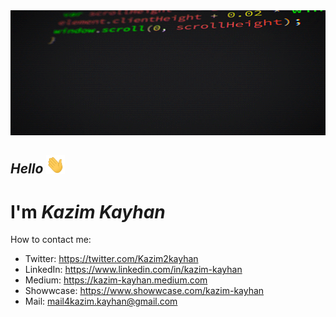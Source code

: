 <img src="coding.gif" width="100%" height="200px">

## _Hello_ <img src="wave.gif" width="30px">

# I'm **_Kazim Kayhan_**

How to contact me:

- Twitter: https://twitter.com/Kazim2kayhan
- LinkedIn: https://www.linkedin.com/in/kazim-kayhan
- Medium: https://kazim-kayhan.medium.com
- Showwcase: https://www.showwcase.com/kazim-kayhan
- Mail: <a href="mailto:mail4kazim.kayhan@gmail.com">mail4kazim.kayhan@gmail.com</a>

